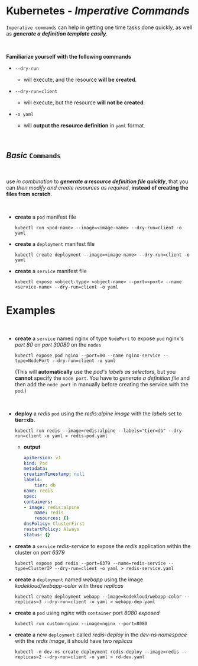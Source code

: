 # **Kubernetes** - ***Imperative Commands***

`Imperative commands` can help in getting one time tasks done quickly, as well as ***generate a definition template easily***.

<br />

**Familiarize yourself with the following commands**

* `--dry-run`
  * will execute, and the resource **will be created**.

* `--dry-run=client`
  * will execute, but the resource **will not be created**.

* `-o yaml`
  * will **output the resource definition** in `yaml` format.


<br>

## ***Basic*** `Commands`

<br>

use *in combination* to ***generate a resource definition file quickly***, that you can *then modify and create resources as required*, **instead of creating the files from scratch**.


<br>

* **create** a `pod` manifest file

    ```shell
    kubectl run <pod-name> --image=<image-name> --dry-run=client -o yaml
    ```

* **create** a `deployment` manifest file

    ```shell
    kubectl create deployment --image=<image-name> --dry-run=client -o yaml
    ```

* **create** a `service` manifest file

    ```shell
    kubectl expose <object-type> <object-name> --port=<port> --name <service-name> --dry-run=client -o yaml
    ```

# **Examples**

<br />

* **create** a `service` named nginx of type `NodePort` to expose `pod` nginx's *port 80* on *port 30080* on the `nodes`

    ```shell
    kubectl expose pod nginx --port=80 --name nginx-service --type=NodePort --dry-run=client -o yaml
    ```

    (This will **automatically** use the *pod's labels as selectors*, but you **cannot** specify the `node port`. You have to *generate a definition file* and then add the `node port` in manually before creating the service with the `pod`.)
    
    <br />

* **deploy** a *redis* `pod` using the *redis:alpine image* with the *labels* set to **tier=db**.

    ```shell
    kubectl run redis --image=redis:alpine --labels="tier=db" --dry-run=client -o yaml > redis-pod.yaml
    ```

  * **output**

    ```yaml
    apiVersion: v1
    kind: Pod
    metadata:
    creationTimestamp: null
    labels:
        tier: db
    name: redis
    spec:
    containers:
    - image: redis:alpine
        name: redis
        resources: {}
    dnsPolicy: ClusterFirst
    restartPolicy: Always
    status: {}
    ```

* **create** a `service` *redis-service* to expose the *redis* application within the cluster on *port 6379*

    ```shell
    kubectl expose pod redis --port=6379 --name=redis-service --type=ClusterIP --dry-run=client -o yaml > redis-service.yaml 
    ```

* **create** a `deployment` named *webapp* using the image *kodekloud/webapp-color* with three *replicas*

    ```shell
    kubectl create deployment webapp --image=kodekloud/webapp-color --replicas=3 --dry-run=client -o yaml > webapp-dep.yaml
    ```

* **create** a `pod` using *nginx* with `container` port *8080 exposed*

    ```shell
    kubectl run custom-nginx --image=nginx --port=8080
    ```

* **create** a new `deployment` called *redis-deploy* in the *dev-ns namespace* with the *redis image*, it should have two *replicas*

    ```shell
    kubectl -n dev-ns create deployment redis-deploy --image=redis --replicas=2 --dry-run=client -o yaml > rd-dev.yaml
    ```
